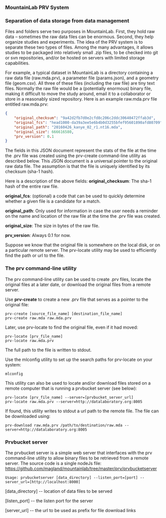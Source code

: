 ### MountainLab PRV System

### Separation of data storage from data management

Files and folders serve two purposes in MountainLab. First, they hold raw data – sometimes the raw data files can be enormous. Second, they help organize studies and experiments. The idea of the PRV system is to separate these two types of files. Among the many advantages, it allows studies to be packaged into relatively small .zip files, to be checked into git or svn repositories, and/or be hosted on servers with limited storage capabilities.

For example, a typical dataset in MountainLab is a directory containing a raw data file (raw.mda.prv), a parameter file (params.json), and a geometry file (geom.csv). All three of these files (including the raw file) are tiny text files. Normally the raw file would be a (potentially enormous) binary file, making it difficult to move the study around, email it to a collaborator or store in a reasonably sized repository. Here is an example raw.mda.prv file entitled raw.mda.prv:

```json
{
    "original_checksum": "9a42d2fb7d0e2cfd8c206c2ddc30640472ffab3d",
    "original_fcs": "head1000-da39a3ee5e6b4b0d3255bfef95601890afd80709",
    "original_path": "20160426_kanye_02_r1.nt16.mda",
    "original_size": 666616580,
    "prv_version": 0.1
}
```

The fields in this JSON document represent the stats of the file at the time the .prv file was created using the prv-create command-line utility as described below. This JSON document is a universal pointer to the original raw data file. The assumption is that the file is uniquely identified by its checksum (sha-1 hash).

Here is a description of the above fields:
**original_checksum**: The sha-1 hash of the entire raw file.

**original_fcs**: (optional) a code that can be used to quickly determine whether a given file is a candidate for a match.

**original_path**: Only used for information in case the user needs a reminder on the name and location of the raw file at the time the .prv file was created.

**original_size**: The size in bytes of the raw file.

**prv_version**: Always 0.1 for now.

Suppose we know that the original file is somewhere on the local disk, or on a particular remote server. The prv-locate utility may be used to efficiently find the path or url to the file.

### The prv command-line utility

The prv command-line utility can be used to create .prv files, locate the original files at a later date, or download the original files from a remote server.

Use **prv-create** to create a new .prv file that serves as a pointer to the original file:
```
prv-create [source_file_name] [destination_file_name]
prv-create raw.mda raw.mda.prv
```

Later, use prv-locate to find the original file, even if it had moved:
```
prv-locate [prv_file_name]
prv-locate raw.mda.prv
```
The full path to the file is written to stdout.

Use the mlconfig utility to set up the search paths for prv-locate on your system:
```
mlconfig
```
This utility can also be used to locate and/or download files stored on a remote computer that is running a prvbucket server (see below):
```
prv-locate [prv_file_name] --server=[prvbucket_server_url]
prv-locate raw.mda.prv --server=http://datalaboratory.org:8005
```

If found, this utility writes to stdout a url path to the remote file. The file can be downloaded using:
```
prv-download raw.mda.prv /path/to/destination/raw.mda --server=http://datalaboratory.org:8005
```

### Prvbucket server

The prvbucket server is a simple web server that interfaces with the prv command-line utility to allow binary files to be retrieved from a remote server. The source code is a single nodeJs file:
https://github.com/magland/mountainlab/tree/master/prv/prvbucketserver

```
Usage: prvbucketserver [data_directory] --listen_port=[port] --server_url=[http://localhost:8000]
```

[data_directory] -- location of data files to be served

[listen_port] -- the listen port for the server

[server_url] -- the url to be used as prefix for file download links

